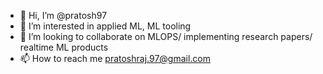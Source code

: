- 👋 Hi, I’m @pratosh97
- 👀 I’m interested in applied ML, ML tooling
- 💞️ I’m looking to collaborate on MLOPS/ implementing research papers/ realtime ML products
- 📫 How to reach me pratoshraj.97@gmail.com

<!---
pratosh97/pratosh97 is a ✨ special ✨ repository because its `README.md` (this file) appears on your GitHub profile.
You can click the Preview link to take a look at your changes.
--->

